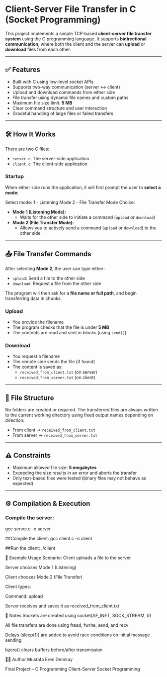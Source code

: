 # Client-Server File Transfer in C (Socket Programming)

This project implements a simple TCP-based **client-server file transfer system** using the C programming language. It supports **bidirectional communication**, where both the client and the server can **upload** or **download** files from each other.

---

## ✅ Features

- Built with C using low-level socket APIs
- Supports two-way communication (server ↔ client)
- Upload and download commands from either side
- File transfer using dynamic file names and custom paths
- Maximum file size limit: **5 MB**
- Clear command structure and user interaction
- Graceful handling of large files or failed transfers

---

## 🛠️ How It Works

There are two C files:

- `server.c`: The server-side application
- `client.c`: The client-side application

### Startup

When either side runs the application, it will first prompt the user to **select a mode**:  

Select mode:
1 - Listening Mode
2 - File Transfer Mode
Choice:  

- **Mode 1 (Listening Mode):**
  - Waits for the other side to initiate a command (`upload` or `download`)
- **Mode 2 (File Transfer Mode):**
  - Allows you to actively send a command (`upload` or `download`) to the other side

---

## 📤 File Transfer Commands

After selecting **Mode 2**, the user can type either:

- `upload`: Send a file to the other side
- `download`: Request a file from the other side

The program will then ask for a **file name or full path**, and begin transferring data in chunks.

### Upload

- You provide the filename
- The program checks that the file is under **5 MB**
- The contents are read and sent in blocks (using `send()`)

### Download

- You request a filename
- The remote side sends the file (if found)
- The content is saved as:
  - `received_from_client.txt` (on server)
  - `received_from_server.txt` (on client)

---

## 📁 File Structure

No folders are created or required. The transferred files are always written to the current working directory using fixed output names depending on direction:

- From client → `received_from_client.txt`
- From server → `received_from_server.txt`

---

## ⚠️ Constraints

- Maximum allowed file size: **5 megabytes**
- Exceeding the size results in an error and aborts the transfer
- Only text-based files were tested (binary files may not behave as expected)

---

## ⚙️ Compilation & Execution

### Compile the server:
gcc server.c -o server


##Compile the client:
gcc client.c -o client  

##Run the client:
./client  

🧪 Example Usage
Scenario: Client uploads a file to the server

Server chooses Mode 1 (Listening)

Client chooses Mode 2 (File Transfer)

Client types:

Command: upload

Server receives and saves it as received_from_client.txt

📌 Notes
Sockets are created using socket(AF_INET, SOCK_STREAM, 0)

All file transfers are done using fread, fwrite, send, and recv

Delays (sleep(1)) are added to avoid race conditions on initial message sending

bzero() clears buffers before/after transmission  


👨‍💻 Author
Mustafa Eren Demiray

Final Project – C Programming
Client-Server Socket Programming
